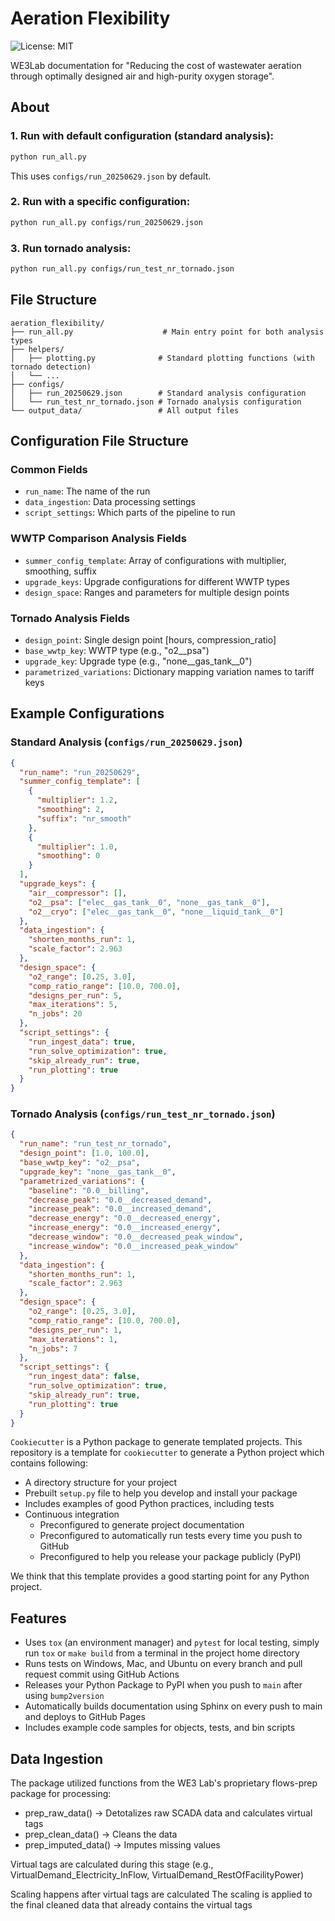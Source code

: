 # Aeration Flexibility

![License: MIT](https://img.shields.io/badge/License-MIT-blue.svg)

WE3Lab documentation for "Reducing the cost of wastewater aeration through optimally designed air and high-purity oxygen storage".

## About


### 1. Run with default configuration (standard analysis):
```bash
python run_all.py
```
This uses `configs/run_20250629.json` by default.

### 2. Run with a specific configuration:
```bash
python run_all.py configs/run_20250629.json
```

### 3. Run tornado analysis:
```bash
python run_all.py configs/run_test_nr_tornado.json
```

## File Structure

```
aeration_flexibility/
├── run_all.py                    # Main entry point for both analysis types
├── helpers/
│   ├── plotting.py              # Standard plotting functions (with tornado detection)
│   └── ...
├── configs/
│   ├── run_20250629.json        # Standard analysis configuration
│   └── run_test_nr_tornado.json # Tornado analysis configuration
└── output_data/                 # All output files
```


## Configuration File Structure

### Common Fields
- `run_name`: The name of the run
- `data_ingestion`: Data processing settings
- `script_settings`: Which parts of the pipeline to run

### WWTP Comparison Analysis Fields
- `summer_config_template`: Array of configurations with multiplier, smoothing, suffix
- `upgrade_keys`: Upgrade configurations for different WWTP types
- `design_space`: Ranges and parameters for multiple design points

### Tornado Analysis Fields
- `design_point`: Single design point [hours, compression_ratio]
- `base_wwtp_key`: WWTP type (e.g., "o2__psa")
- `upgrade_key`: Upgrade type (e.g., "none__gas_tank__0")
- `parametrized_variations`: Dictionary mapping variation names to tariff keys

## Example Configurations

### Standard Analysis (`configs/run_20250629.json`)
```json
{
  "run_name": "run_20250629",
  "summer_config_template": [
    {
      "multiplier": 1.2,
      "smoothing": 2,
      "suffix": "nr_smooth"
    },
    {
      "multiplier": 1.0,
      "smoothing": 0
    }
  ],
  "upgrade_keys": {
    "air__compressor": [],
    "o2__psa": ["elec__gas_tank__0", "none__gas_tank__0"],
    "o2__cryo": ["elec__gas_tank__0", "none__liquid_tank__0"]
  },
  "data_ingestion": {
    "shorten_months_run": 1,
    "scale_factor": 2.963
  },
  "design_space": {
    "o2_range": [0.25, 3.0],
    "comp_ratio_range": [10.0, 700.0],
    "designs_per_run": 5,
    "max_iterations": 5,
    "n_jobs": 20
  },
  "script_settings": {
    "run_ingest_data": true,
    "run_solve_optimization": true,
    "skip_already_run": true,
    "run_plotting": true
  }
}
```

### Tornado Analysis (`configs/run_test_nr_tornado.json`)
```json
{
  "run_name": "run_test_nr_tornado",
  "design_point": [1.0, 100.0],
  "base_wwtp_key": "o2__psa",
  "upgrade_key": "none__gas_tank__0",
  "parametrized_variations": {
    "baseline": "0.0__billing",
    "decrease_peak": "0.0__decreased_demand",
    "increase_peak": "0.0__increased_demand",
    "decrease_energy": "0.0__decreased_energy",
    "increase_energy": "0.0__increased_energy",
    "decrease_window": "0.0__decreased_peak_window",
    "increase_window": "0.0__increased_peak_window"
  },
  "data_ingestion": {
    "shorten_months_run": 1,
    "scale_factor": 2.963
  },
  "design_space": {
    "o2_range": [0.25, 3.0],
    "comp_ratio_range": [10.0, 700.0],
    "designs_per_run": 1,
    "max_iterations": 1,
    "n_jobs": 7
  },
  "script_settings": {
    "run_ingest_data": false,
    "run_solve_optimization": true,
    "skip_already_run": true,
    "run_plotting": true
  }
}
```

`Cookiecutter` is a Python package to generate templated projects.
This repository is a template for `cookiecutter` to generate a Python project which contains following:

-   A directory structure for your project
-   Prebuilt `setup.py` file to help you develop and install your package
-   Includes examples of good Python practices, including tests
-   Continuous integration
    -   Preconfigured to generate project documentation
    -   Preconfigured to automatically run tests every time you push to GitHub
    -   Preconfigured to help you release your package publicly (PyPI)

We think that this template provides a good starting point for any Python project.

## Features

-   Uses `tox` (an environment manager) and `pytest` for local testing, simply run `tox`
    or `make build` from a terminal in the project home directory
-   Runs tests on Windows, Mac, and Ubuntu on every branch and pull request commit using
    GitHub Actions
-   Releases your Python Package to PyPI when you push to `main` after using
    `bump2version`
-   Automatically builds documentation using Sphinx on every push to main and deploys
    to GitHub Pages
-   Includes example code samples for objects, tests, and bin scripts

## Data Ingestion

The package utilized functions from the WE3 Lab's proprietary flows-prep package for processing:
- prep_raw_data() → Detotalizes raw SCADA data and calculates virtual tags
- prep_clean_data() → Cleans the data
- prep_imputed_data() → Imputes missing values

Virtual tags are calculated during this stage
(e.g., VirtualDemand_Electricity_InFlow, VirtualDemand_RestOfFacilityPower)

Scaling happens after virtual tags are calculated
The scaling is applied to the final cleaned data that already contains the virtual tags